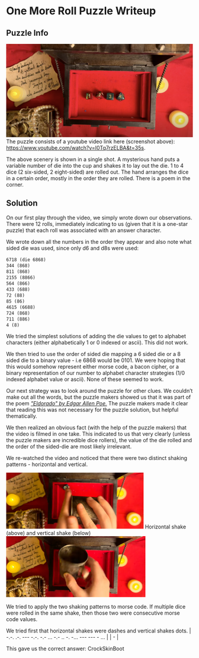 # One More Roll Puzzle Writeup

## Puzzle Info

![](assets/omr-1.png)
The puzzle consists of a youtube video link here (screenshot above): https://www.youtube.com/watch?v=I0Tq7rzELBA&t=35s.

The above scenery is shown in a single shot. A mysterious hand puts a variable number of die into the cup and shakes it to lay out the die. 1 to 4 dice (2 six-sided, 2 eight-sided) are rolled out. The hand arranges the dice in a certain order, mostly in the order they are rolled. There is a poem in the corner.

## Solution

On our first play through the video, we simply wrote down our observations. There were 12 rolls, immediately indicating to us (given that it is a one-star puzzle) that each roll was associated with an answer character.

We wrote down all the numbers in the order they appear and also note what sided die was used, since only d6 and d8s were used:

```
6718 (die 6868)
344 (868)
811 (868)
2155 (8866)
564 (866)
433 (688)
72 (88)
85 (86)
4615 (6688)
724 (868)
711 (886)
4 (8)
```

We tried the simplest solutions of adding the die values to get to alphabet characters (either alphabetically 1 or 0 indexed or ascii). This did not work.

We then tried to use the order of sided die mapping a 6 sided die or a 8 sided die to a binary value \- i.e 6868 would be 0101\. We were hoping that this would somehow represent either morse code, a bacon cipher, or a binary representation of our number to alphabet character strategies (1/0 indexed alphabet value or ascii). None of these seemed to work.

Our next strategy was to look around the puzzle for other clues. We couldn’t make out all the words, but the puzzle makers showed us that it was part of the poem [_"Eldorado" by Edgar Allen Poe._](https://www.poetryfoundation.org/poems/48634/eldorado-56d22a0920778) The puzzle makers made it clear that reading this was not necessary for the puzzle solution, but helpful thematically.

We then realized an obvious fact (with the help of the puzzle makers) that the video is filmed in one take. This indicated to us that very clearly (unless the puzzle makers are incredible dice rollers), the value of the die rolled and the order of the sided-die are most likely irrelevant.

We re-watched the video and noticed that there were two distinct shaking patterns \- horizontal and vertical.

![Horizontal shake](assets/omr-2.png)
Horizontal shake (above) and vertical shake (below)
![Vertical shake](assets/omr-3.png)

We tried to apply the two shaking patterns to morse code. If multiple dice were rolled in the same shake, then those two were consecutive morse code values.

We tried first that horizontal shakes were dashes and vertical shakes dots.
| -.-. .-. --- -.-. -.- ... -.- .. -. -... --- --- - ... |
| - |

This gave us the correct answer: <result>CrockSkinBoot</result>
